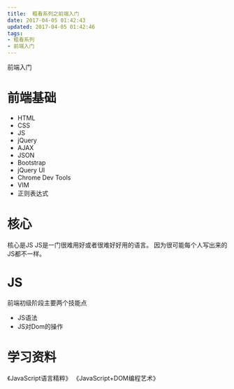 ```yaml
---
title:  粗看系列之前端入门
date: 2017-04-05 01:42:43
updated: 2017-04-05 01:42:46
tags: 
- 粗看系列
- 前端入门
---
```


前端入门
<!--more-->

# 前端基础
- HTML
- CSS
- JS
- jQuery
- AJAX
- JSON
- Bootstrap
- jQuery UI
- Chrome Dev Tools
- VIM
- 正则表达式
# 核心
核心是JS
JS是一门很难用好或者很难好好用的语言。
因为很可能每个人写出来的JS都不一样。

# JS
前端初级阶段主要两个技能点
- JS语法
- JS对Dom的操作

# 学习资料
《JavaScript语言精粹》
《JavaScript+DOM编程艺术》  
